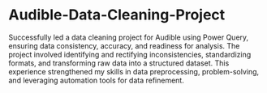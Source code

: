 # Audible-Data-Cleaning-Project
Successfully led a data cleaning project for Audible using Power Query, ensuring data consistency, accuracy, and readiness for analysis. The project involved identifying and rectifying inconsistencies, standardizing formats, and transforming raw data into a structured dataset. This experience strengthened my skills in data preprocessing, problem-solving, and leveraging automation tools for data refinement.
